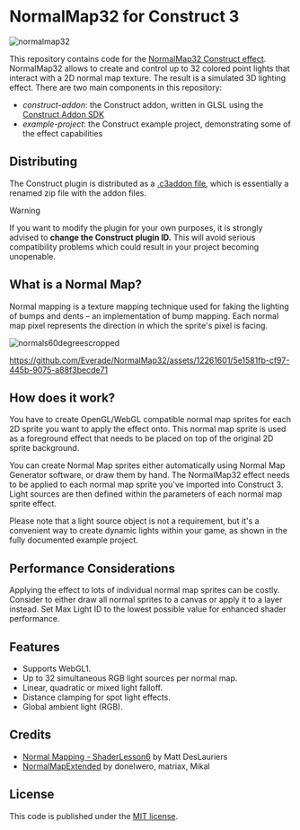 # NormalMap32 for Construct 3

![normalmap32](https://github.com/Everade/NormalMap32/assets/12261601/8f0d434d-0b15-41e5-a2c2-d50a7432062a)

This repository contains code for the [NormalMap32 Construct effect](https://www.construct.net/make-games/addons/898/normalmap32). NormalMap32 allows to create and control up to 32 colored point lights that interact with a 2D normal map texture. The result is a simulated 3D lighting effect. There are two main components in this repository:

- *construct-addon*: the Construct addon, written in GLSL using the [Construct Addon SDK](https://github.com/Scirra/Construct-Addon-SDK)
- *example-project*: the Construct example project, demonstrating some of the effect capabilities

## Distributing

The Construct plugin is distributed as a [.c3addon file](https://www.construct.net/en/make-games/manuals/addon-sdk/guide/c3addon-file), which is essentially a renamed zip file with the addon files.

> [!WARNING]
> If you want to modify the plugin for your own purposes, it is strongly advised to **change the Construct plugin ID.** This will avoid serious compatibility problems which could result in your project becoming unopenable.

## What is a Normal Map?

Normal mapping is a texture mapping technique used for faking the lighting of bumps and dents – an implementation of bump mapping. Each normal map pixel represents the direction in which the sprite's pixel is facing.

![normals60degreescropped](https://github.com/Everade/NormalMap32/assets/12261601/7f708429-d451-4abf-a192-e44298d647f5)

https://github.com/Everade/NormalMap32/assets/12261601/5e1581fb-cf97-445b-9075-a88f3becde71

## How does it work?

You have to create OpenGL/WebGL compatible normal map sprites for each 2D sprite you want to apply the effect onto. This normal map sprite is used as a foreground effect that needs to be placed on top of the original 2D sprite background.

You can create Normal Map sprites either automatically using Normal Map Generator software, or draw them by hand. The NormalMap32 effect needs to be applied to each normal map sprite you've imported into Construct 3. Light sources are then defined within the parameters of each normal map sprite effect.

Please note that a light source object is not a requirement, but it's a convenient way to create dynamic lights within your game, as shown in the fully documented example project.

## Performance Considerations

Applying the effect to lots of individual normal map sprites can be costly. Consider to either draw all normal sprites to a canvas or apply it to a layer instead. Set Max Light ID to the lowest possible value for enhanced shader performance.

## Features

- Supports WebGL1.
- Up to 32 simultaneous RGB light sources per normal map.
- Linear, quadratic or mixed light falloff.
- Distance clamping for spot light effects.
- Global ambient light (RGB).

## Credits

- [Normal Mapping - ShaderLesson6](https://github.com/mattdesl/lwjgl-basics/wiki/ShaderLesson6) by Matt DesLauriers
- [NormalMapExtended](https://www.construct.net/make-games/addons/194/normalmapextended) by donelwero, matriax, Mikal

## License

This code is published under the [MIT license](LICENSE).